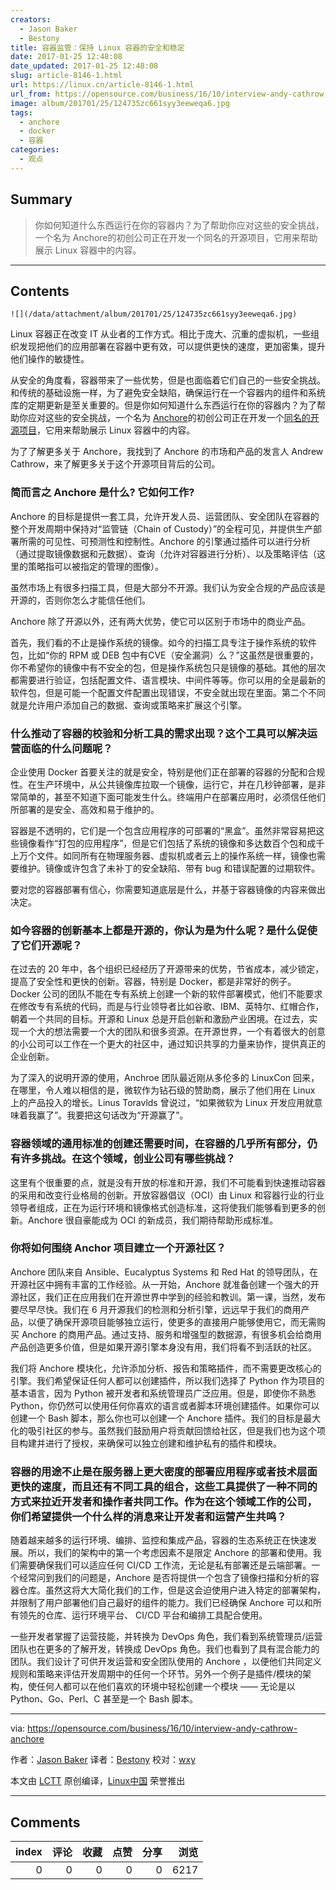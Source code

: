 ```yaml
---
creators:
  - Jason Baker
  - Bestony
title: 容器监管：保持 Linux 容器的安全和稳定
date: 2017-01-25 12:48:08
date_updated: 2017-01-25 12:48:08
slug: article-8146-1.html
url: https://linux.cn/article-8146-1.html
url_from: https://opensource.com/business/16/10/interview-andy-cathrow-anchore
image: album/201701/25/124735zc661syy3eeweqa6.jpg
tags:
  - anchore
  - docker
  - 容器
categories:
  - 观点
---
```


## Summary

> 你如何知道什么东西运行在你的容器内？为了帮助你应对这些的安全挑战，一个名为 Anchore的初创公司正在开发一个同名的开源项目，它用来帮助展示 Linux 容器中的内容。

***

<!-- more -->

## Contents

`![](/data/attachment/album/201701/25/124735zc661syy3eeweqa6.jpg)`

Linux 容器正在改变 IT 从业者的工作方式。相比于庞大、沉重的虚拟机，一些组织发现把他们的应用部署在容器中更有效，可以提供更快的速度，更加密集，提升他们操作的敏捷性。

从安全的角度看，容器带来了一些优势，但是也面临着它们自己的一些安全挑战。和传统的基础设施一样，为了避免安全缺陷，确保运行在一个容器内的组件和系统库的定期更新是至关重要的。但是你如何知道什么东西运行在你的容器内？为了帮助你应对这些的安全挑战，一个名为 [Anchore](https://anchore.com)的初创公司正在开发一个[同名的开源项目](https://github.com/anchore/anchore)，它用来帮助展示 Linux 容器中的内容。

为了了解更多关于 Anchore，我找到了 Anchore 的市场和产品的发言人 Andrew Cathrow，来了解更多关于这个开源项目背后的公司。

### 简而言之 Anchore 是什么? 它如何工作?

Anchore 的目标是提供一套工具，允许开发人员、运营团队、安全团队在容器的整个开发周期中保持对“监管链（Chain of Custody）”的全程可见，并提供生产部署所需的可见性、可预测性和控制性。Anchore 的引擎通过插件可以进行分析（通过提取镜像数据和元数据）、查询（允许对容器进行分析）、以及策略评估（这里的策略指可以被指定的管理的图像）。

虽然市场上有很多扫描工具，但是大部分不开源。我们认为安全合规的产品应该是开源的，否则你怎么才能信任他们。

Anchore 除了开源以外，还有两大优势，使它可以区别于市场中的商业产品。

首先，我们看的不止是操作系统的镜像。如今的扫描工具专注于操作系统的软件包，比如“你的 RPM 或 DEB 包中有CVE（安全漏洞）么？”这虽然是很重要的，你不希望你的镜像中有不安全的包，但是操作系统包只是镜像的基础。其他的层次都需要进行验证，包括配置文件、语言模块、中间件等等。你可以用的全是最新的软件包，但是可能一个配置文件配置出现错误，不安全就出现在里面。第二个不同就是允许用户添加自己的数据、查询或策略来扩展这个引擎。

### 什么推动了容器的校验和分析工具的需求出现？这个工具可以解决运营面临的什么问题呢？

企业使用 Docker 首要关注的就是安全，特别是他们正在部署的容器的分配和合规性。在生产环境中，从公共镜像库拉取一个镜像，运行它，并在几秒钟部署，是非常简单的，甚至不知道下面可能发生什么。终端用户在部署应用时，必须信任他们所部署的是安全、高效和易于维护的。

容器是不透明的，它们是一个包含应用程序的可部署的“黑盒”。虽然非常容易把这些镜像看作“打包的应用程序”，但是它们包括了系统的镜像和多达数百个包和成千上万个文件。如同所有在物理服务器、虚拟机或者云上的操作系统一样，镜像也需要维护。镜像或许包含了未补丁的安全缺陷、带有 bug 和错误配置的过期软件。

要对您的容器部署有信心，你需要知道底层是什么，并基于容器镜像的内容来做出决定。

### 如今容器的创新基本上都是开源的，你认为是为什么呢？是什么促使了它们开源呢？

在过去的 20 年中，各个组织已经经历了开源带来的优势，节省成本，减少锁定，提高了安全性和更快的创新。容器，特别是 Docker，都是非常好的例子。Docker 公司的团队不能在专有系统上创建一个新的软件部署模式，他们不能要求在修改专有系统的代码，而是与行业领导者比如谷歌、IBM、英特尔、红帽合作，朝着一个共同的目标。开源和 Linux 总是开启创新和激励产业困境。在过去，实现一个大的想法需要一个大的团队和很多资源。在开源世界，一个有着很大的创意的小公司可以工作在一个更大的社区中，通过知识共享的力量来协作，提供真正的企业创新。

为了深入的说明开源的使用，Anchroe 团队最近刚从多伦多的 LinuxCon 回来，在哪里，令人难以相信的是，微软作为钻石级的赞助商，展示了他们用在 Linux 上的产品投入的增长。Linus Toravlds 曾说过，“如果微软为 Linux 开发应用就意味着我赢了”。我要把这句话改为“开源赢了”。

### 容器领域的通用标准的创建还需要时间，在容器的几乎所有部分，仍有许多挑战。在这个领域，创业公司有哪些挑战？

这里有个很重要的点，就是没有开放的标准和开源，我们不可能看到快速推动容器的采用和改变行业格局的创新。开放容器倡议（OCI）由 Linux 和容器行业的行业领导者组成，正在为运行环境和镜像格式创造标准，这将使我们能够看到更多的创新。Anchore 很自豪能成为 OCI 的新成员，我们期待帮助形成标准。

### 你将如何围绕 Anchor 项目建立一个开源社区？

Anchore 团队来自 Ansible、Eucalyptus Systems 和 Red Hat 的领导团队，在开源社区中拥有丰富的工作经验。从一开始，Anchore 就准备创建一个强大的开源社区，我们正在应用我们在开源世界中学到的经验和教训。第一课，当然，发布要尽早尽快。我们在 6 月开源我们的检测和分析引擎，远远早于我们的商用产品，以便了确保开源项目能够独立运行，使更多的直接用户能够使用它，而无需购买 Anchore 的商用产品。通过支持、服务和增强型的数据源，有很多机会给商用产品创造更多价值，但是如果开源引擎本身没有用，我们将看不到活跃的社区。

我们将 Anchore 模块化，允许添加分析、报告和策略插件，而不需要更改核心的引擎。我们希望保证任何人都可以创建插件，所以我们选择了 Python 作为项目的基本语言，因为 Python 被开发者和系统管理员广泛应用。但是，即使你不熟悉 Python，你仍然可以使用任何你喜欢的语言或者脚本环境创建插件。如果你可以创建一个 Bash 脚本，那么你也可以创建一个 Anchore 插件。我们的目标是最大化的吸引社区的参与。虽然我们鼓励用户将贡献回馈给社区，但是我们也为这个项目构建并进行了授权，来确保可以独立创建和维护私有的插件和模块。

### 容器的用途不止是在服务器上更大密度的部署应用程序或者技术层面更快的速度，而且还有不同工具的组合，这些工具提供了一种不同的方式来拉近开发者和操作者共同工作。作为在这个领域工作的公司，你们希望提供一个什么样的消息来让开发者和运营产生共鸣？

随着越来越多的运行环境、编排、监控和集成产品，容器的生态系统正在快速发展。所以，我们的架构中的第一个考虑因素不是限定 Anchore 的部署和使用。我们需要确保我们可以适应任何 CI/CD 工作流，无论是私有部署还是云端部署。一个经常问到我们的问题是，Anchore 是否将提供一个包含了镜像扫描和分析的容器仓库。虽然这将大大简化我们的工作，但是这会迫使用户进入特定的部署架构，并限制了用户部署他们自己最好的组件的能力。我们已经确保 Anchore 可以和所有领先的仓库、运行环境平台、 CI/CD 平台和编排工具配合使用。

一些开发者掌握了运营技能，并转换为 DevOps 角色，我们看到系统管理员/运营团队也在更多的了解开发，转换成 DevOps 角色。我们也看到了具有混合能力的团队。我们设计了可供开发运营和安全团队使用的 Anchore ，以便他们共同定义规则和策略来评估开发周期中的任何一个环节。另外一个例子是插件/模块的架构，使任何人都可以在他们喜欢的环境中轻松创建一个模块 —— 无论是以 Python、Go、Perl、C 甚至是一个 Bash 脚本。

---

via: <https://opensource.com/business/16/10/interview-andy-cathrow-anchore>

作者：[Jason Baker](https://opensource.com/users/jason-baker) 译者：[Bestony](https://github.co/Bestony) 校对：[wxy](https://github.com/wxy)

本文由 [LCTT](https://github.com/LCTT/TranslateProject) 原创编译，[Linux中国](https://linux.cn/) 荣誉推出

***

## Comments


|   index |   评论 |   收藏 |   点赞 |   分享 |   浏览 |
|--------:|-------:|-------:|-------:|-------:|-------:|
|       0 |      0 |      0 |      0 |      0 |   6217 |
